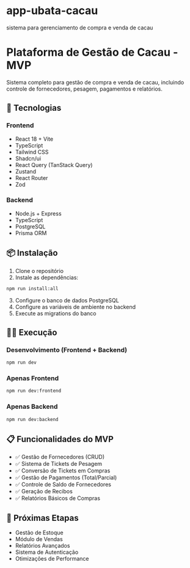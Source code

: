 # app-ubata-cacau

sistema para gerenciamento de compra e venda de cacau

# Plataforma de Gestão de Cacau - MVP

Sistema completo para gestão de compra e venda de cacau, incluindo controle de fornecedores, pesagem, pagamentos e relatórios.

## 🚀 Tecnologias

### Frontend

- React 18 + Vite
- TypeScript
- Tailwind CSS
- Shadcn/ui
- React Query (TanStack Query)
- Zustand
- React Router
- Zod

### Backend

- Node.js + Express
- TypeScript
- PostgreSQL
- Prisma ORM

## 📦 Instalação

1. Clone o repositório
2. Instale as dependências:

```bash
npm run install:all
```

3. Configure o banco de dados PostgreSQL
4. Configure as variáveis de ambiente no backend
5. Execute as migrations do banco

## 🏃‍♂️ Execução

### Desenvolvimento (Frontend + Backend)

```bash
npm run dev
```

### Apenas Frontend

```bash
npm run dev:frontend
```

### Apenas Backend

```bash
npm run dev:backend
```

## 📋 Funcionalidades do MVP

- ✅ Gestão de Fornecedores (CRUD)
- ✅ Sistema de Tickets de Pesagem
- ✅ Conversão de Tickets em Compras
- ✅ Gestão de Pagamentos (Total/Parcial)
- ✅ Controle de Saldo de Fornecedores
- ✅ Geração de Recibos
- ✅ Relatórios Básicos de Compras

## 🔄 Próximas Etapas

- Gestão de Estoque
- Módulo de Vendas
- Relatórios Avançados
- Sistema de Autenticação
- Otimizações de Performance
